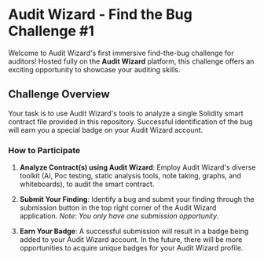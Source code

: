 # Audit Wizard - Find the Bug Challenge #1

Welcome to Audit Wizard's first immersive find-the-bug challenge for auditors! Hosted fully on the **Audit Wizard** platform, this challenge offers an exciting opportunity to showcase your auditing skills.

## Challenge Overview

Your task is to use Audit Wizard's tools to analyze a single Solidity smart contract file provided in this repository. Successful identification of the bug will earn you a special badge on your Audit Wizard account.

### How to Participate

1. **Analyze Contract(s) using Audit Wizard**: Employ Audit Wizard's diverse toolkit (AI, Poc testing,  static analysis tools, note taking, graphs, and whiteboards), to audit the smart contract.

3. **Submit Your Finding**: Identify a bug and submit your finding through the submission button in the top right corner of the Audit Wizard application. *Note: You only have one submission opportunity.*

4. **Earn Your Badge**: A successful submission will result in a badge being added to your Audit Wizard account. In the future, there will be more opportunities to acquire unique badges for your Audit Wizard profile.
